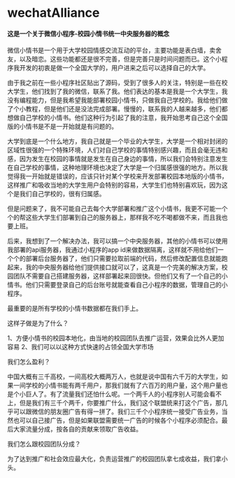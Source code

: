 # wechatAlliance
#### 这是一个关于微信小程序-校园小情书统一中央服务器的概念

微信小情书是一个用于大学校园情感交流互动的平台，主要功能是表白墙，卖舍友，以及暗恋。这些功能都还是很不完善，但是完善只是时间问题而已。这个小程序我开发的初衷是做一个全国大学的，用户进来之后可以选择自己的大学。

由于我之前在一些小程序社区贴出了源码，受到了很多人的关注，特别是一些在校大学生，他们找到了我的微信，联系了我。他们表达的基本是我是一个大学生，我没有编程能力，但是我希望我能部署校园小情书，只做我自己学校的。我给他们做了个小教程，但是他们还是没法完成部署。慢慢的，联系我的人越来越多，他们都想做自己学校的小情书。他们这种行为引起了我的注意，我开始思考自己这个全国版的小情书是不是一开始就是有问题的。

大学到底是一个什么地方，我自己就是一个毕业的大学生，大学是一个相对封闭的区域性很强的一个特殊环境，人们对自己学校的事情特别感兴趣，而且会毫无违和感，因为发生在校园的事情就是发生在自己身边的事情，所以我们会特别注意发生在自己学校的事情，这种地理环境也决定了大学是一个归属感很强的地方。所以我觉得我一开始就是错误的，应该只针对某个学校来开发部署校园本地版的小情书，这样推广和吸收当地的大学生用户会特别的容易，大学生们也特别喜欢玩，因为这个是我们自己学校的，很有归属感。

但是问题来了，我不可能自己去每个大学部署和推广这个小情书，我更不可能一个个的帮这些大学生们部署到自己的服务器上，那样我不吃不喝都做不来，而且我也要上班。

后来，我想到了一个解决办法，我可以搞一个中央服务器，其他的小情书可以使用我部署的api服务器，我通过小程序的app id来做数据隔离，这样就不用给他们一个个的部署后台服务器了，他们只需要拉取前端的代码，然后修改配置信息就能跑起来，我的中央服务器给他们提供接口就可以了，这真是一个完美的解决方案，校园团队不需要自己搭建服务器，这样部署起来回很快。但他们又有了一个自己的小情书。他们只需要登录自己的后台账号就能查看自己小程序的数据，管理自己的小程序。

最重要的是所有学校的小情书数据都在我们手上。

这样子做是为了什么？

1、方便小情书的校园本地化，由当地的校园团队去推广运营，效果会比外人更加容易
2、我们可以以这种方式快速的占领全国大学市场

我们怎么盈利？

中国大概有三千高校，一间高校大概两万人，也就是说中国有六千万的大学生，如果一间学校的小情书能有两千用户，那我们就有了六百万的用户量，这个用户量也是个小巨人了。有了流量我们还怕什么呢。一个两千人的小程序别人可能会看不上，但是我们有三千个两千，你要推广什么，我们这个联盟统来打这个广告，那几乎可以跟微信的朋友圈广告有得一拼了。我们三千个小程序统一接受广告业务，当然也可以自己接广告，但是如果联盟需要统一广告的时候各个小程序必须配合。最后大家流量分成，按各自的贡献来领取广告收益。

我们怎么跟校园团队分成？

为了达到推广和社会效应最大化，负责运营推广的校园团队拿七成收益，我们拿小头。


